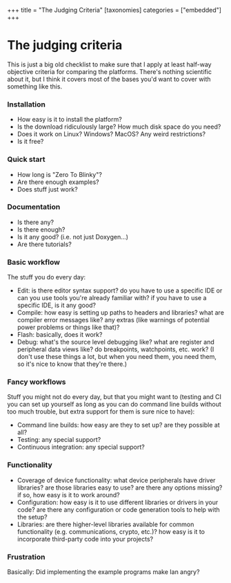 +++
title = "The Judging Criteria"
[taxonomies]
categories = ["embedded"]
+++

# The judging criteria

This is just a big old checklist to make sure that I apply at least
half-way objective criteria for comparing the platforms. There's
nothing scientific about it, but I think it covers most of the bases
you'd want to cover with something like this.

### Installation

 - How easy is it to install the platform?
 - Is the download ridiculously large? How much disk space do you
   need?
 - Does it work on Linux? Windows? MacOS? Any weird restrictions?
 - Is it free?

### Quick start

 - How long is "Zero To Blinky"?
 - Are there enough examples?
 - Does stuff just work?

### Documentation

 - Is there any?
 - Is there enough?
 - Is it any good? (i.e. not just Doxygen...)
 - Are there tutorials?

### Basic workflow

The stuff you do every day:

 - Edit: is there editor syntax support? do you have to use a specific
   IDE or can you use tools you're already familiar with? if you have
   to use a specific IDE, is it any good?
 - Compile: how easy is setting up paths to headers and libraries?
   what are compiler error messages like? any extras (like warnings of
   potential power problems or things like that)?
 - Flash: basically, does it work?
 - Debug: what's the source level debugging like? what are register
   and peripheral data views like? do breakpoints, watchpoints, etc.
   work? (I don't use these things a lot, but when you need them, you
   need them, so it's nice to know that they're there.)

### Fancy workflows

Stuff you might not do every day, but that you might want to (testing
and CI you can set up yourself as long as you can do command line
builds without too much trouble, but extra support for them is sure
nice to have):

 - Command line builds: how easy are they to set up? are they possible
   at all?
 - Testing: any special support?
 - Continuous integration: any special support?

### Functionality

 - Coverage of device functionality: what device peripherals have
   driver libraries? are those libraries easy to use? are there any
   options missing? if so, how easy is it to work around?
 - Configuration: how easy is it to use different libraries or drivers
   in your code? are there any configuration or code generation tools
   to help with the setup?
 - Libraries: are there higher-level libraries available for common
   functionality (e.g. communications, crypto, etc.)? how easy is it
   to incorporate third-party code into your projects?

### Frustration

Basically: Did implementing the example programs make Ian angry?
